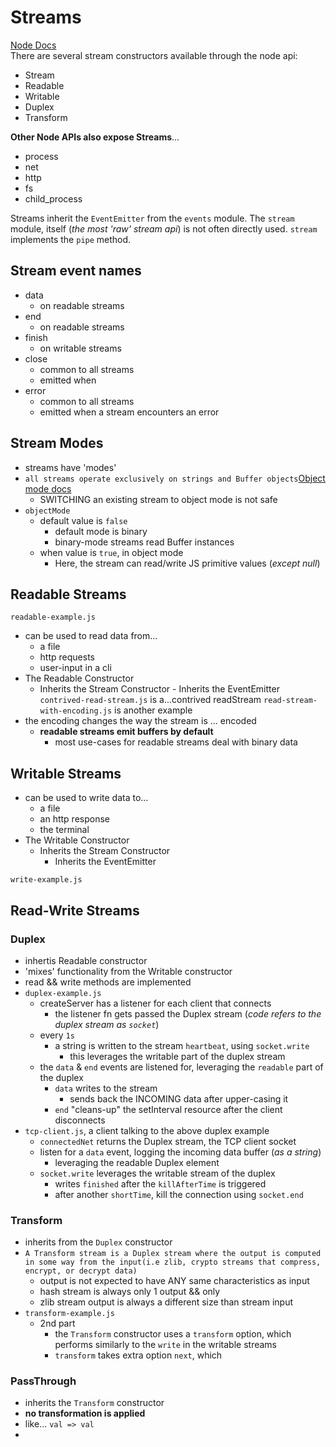 # Streams

[Node Docs](https://nodejs.org/api/stream.html)  
There are several stream constructors available through the node api:

- Stream
- Readable
- Writable
- Duplex
- Transform

**Other Node APIs also expose Streams**...

- process
- net
- http
- fs
- child_process

Streams inherit the `EventEmitter` from the `events` module. The `stream` module, itself (_the most 'raw' stream api_) is not often directly used. `stream` implements the `pipe` method.

## Stream event names

- data
  - on readable streams
- end
  - on readable streams
- finish
  - on writable streams
- close
  - common to all streams
  - emitted when
- error
  - common to all streams
  - emitted when a stream encounters an error

## Stream Modes

- streams have 'modes'
- `all streams operate exclusively on strings and Buffer objects`[Object mode docs](https://nodejs.org/api/stream.html#stream_object_mode)
  - SWITCHING an existing stream to object mode is not safe
- `objectMode`
  - default value is `false`
    - default mode is binary
    - binary-mode streams read Buffer instances
  - when value is `true`, in object mode
    - Here, the stream can read/write JS primitive values (_except null_)

## Readable Streams

`readable-example.js`

- can be used to read data from...
  - a file
  - http requests
  - user-input in a cli
- The Readable Constructor
  - Inherits the Stream Constructor - Inherits the EventEmitter
    `contrived-read-stream.js` is a...contrived readStream
    `read-stream-with-encoding.js` is another example
- the encoding changes the way the stream is ... encoded
  - **readable streams emit buffers by default**
    - most use-cases for readable streams deal with binary data

## Writable Streams

- can be used to write data to...
  - a file
  - an http response
  - the terminal
- The Writable Constructor
  - Inherits the Stream Constructor
    - Inherits the EventEmitter

`write-example.js`

## Read-Write Streams

### Duplex

- inhertis Readable constructor
- 'mixes' functionality from the Writable constructor
- read && write methods are implemented
- `duplex-example.js`
  - createServer has a listener for each client that connects
    - the listener fn gets passed the Duplex stream (_code refers to the duplex stream as `socket`_)
  - every `1s`
    - a string is written to the stream `heartbeat`, using `socket.write`
      - this leverages the writable part of the duplex stream
  - the `data` & `end` events are listened for, leveraging the `readable` part of the duplex
    - `data` writes to the stream
      - sends back the INCOMING data after upper-casing it
    - `end` "cleans-up" the setInterval resource after the client disconnects
- `tcp-client.js`, a client talking to the above duplex example
  - `connectedNet` returns the Duplex stream, the TCP client socket
  - listen for a `data` event, logging the incoming data buffer (_as a string_)
    - leveraging the readable Duplex element
  - `socket.write` leverages the writable stream of the duplex
    - writes `finished` after the `killAfterTime` is triggered
    - after another `shortTime`, kill the connection using `socket.end`

### Transform

- inherits from the `Duplex` constructor
- `A Transform stream is a Duplex stream where the output is computed in some way from the input(i.e zlib, crypto streams that compress, encrypt, or decrypt data)`
  - output is not expected to have ANY same characteristics as input
  - hash stream is always only 1 output && only
  - zlib stream output is always a different size than stream input
- `transform-example.js`
  - 2nd part
    - the `Transform` constructor uses a `transform` option, which performs similarly to the `write` in the writable streams
    - `transform` takes extra option `next`, which

### PassThrough

- inherits the `Transform` constructor
- **no transformation is applied**
- like... `val => val`
-
